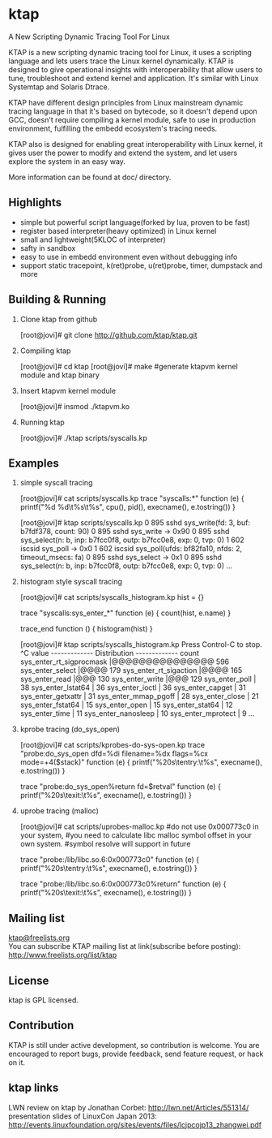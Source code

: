 ktap
====

A New Scripting Dynamic Tracing Tool For Linux

KTAP is a new scripting dynamic tracing tool for Linux,
it uses a scripting language and lets users trace the Linux kernel dynamically.
KTAP is designed to give operational insights with interoperability
that allow users to tune, troubleshoot and extend kernel and application.
It's similar with Linux Systemtap and Solaris Dtrace.

KTAP have different design principles from Linux mainstream dynamic tracing
language in that it's based on bytecode, so it doesn't depend upon GCC,
doesn't require compiling a kernel module, safe to use in production
environment, fulfilling the embedd ecosystem's tracing needs.

KTAP also is designed for enabling great interoperability with Linux kernel,
it gives user the power to modify and extend the system, and let users
explore the system in an easy way.

More information can be found at doc/ directory.


Highlights
----------

- simple but powerful script language(forked by lua, proven to be fast)
- register based interpreter(heavy optimized) in Linux kernel
- small and lightweight(5KLOC of interpreter)
- safty in sandbox
- easy to use in embedd environment even without debugging info
- support static tracepoint, k(ret)probe, u(ret)probe, timer, dumpstack and more

Building & Running
------------------

1) Clone ktap from github  

	[root@jovi]# git clone http://github.com/ktap/ktap.git

2) Compiling ktap  

	[root@jovi]# cd ktap
	[root@jovi]# make       #generate ktapvm kernel module and ktap binary

3) Insert ktapvm kernel module  

	[root@jovi]# insmod ./ktapvm.ko

4) Running ktap  

	[root@jovi]# ./ktap scripts/syscalls.kp


Examples
-------------------------------------

1) simple syscall tracing  

	[root@jovi]# cat scripts/syscalls.kp
	trace "syscalls:*" function (e) {
		printf("%d %d\t%s\t%s", cpu(), pid(), execname(), e.tostring())
	}

	[root@jovi]# ktap scripts/syscalls.kp
	0 895   sshd    sys_write(fd: 3, buf: b7fdf378, count: 90)
	0 895   sshd    sys_write -> 0x90
	0 895   sshd    sys_select(n: b, inp: b7fcc0f8, outp: b7fcc0e8, exp: 0, tvp: 0)
	1 602   iscsid  sys_poll -> 0x0
	1 602   iscsid  sys_poll(ufds: bf82fa10, nfds: 2, timeout_msecs: fa)
	0 895   sshd    sys_select -> 0x1
	0 895   sshd    sys_select(n: b, inp: b7fcc0f8, outp: b7fcc0e8, exp: 0, tvp: 0)
	...

2) histogram style syscall tracing  

	[root@jovi]# cat scripts/syscalls_histogram.kp
	hist = {}

	trace "syscalls:sys_enter_*" function (e) {
		    count(hist, e.name)
	}

	trace_end function () {
		    histogram(hist)
	}

	[root@jovi]# ktap scripts/syscalls_histogram.kp
	Press Control-C to stop.
	^C
                          value ------------- Distribution ------------- count
        sys_enter_rt_sigprocmask |@@@@@@@@@@@@@@@                        596
                sys_enter_select |@@@@                                   179
          sys_enter_rt_sigaction |@@@@                                   165
                  sys_enter_read |@@@                                    130
                 sys_enter_write |@@@                                    129
                  sys_enter_poll |                                       38
               sys_enter_lstat64 |                                       36
                 sys_enter_ioctl |                                       36
                sys_enter_capget |                                       31
              sys_enter_getxattr |                                       31
            sys_enter_mmap_pgoff |                                       28
                 sys_enter_close |                                       21
               sys_enter_fstat64 |                                       15
                  sys_enter_open |                                       15
                sys_enter_stat64 |                                       12
                  sys_enter_time |                                       11
             sys_enter_nanosleep |                                       10
              sys_enter_mprotect |                                       9
			     ...

3) kprobe tracing (do_sys_open)

	[root@jovi]# cat scripts/kprobes-do-sys-open.kp
	trace "probe:do_sys_open dfd=%di filename=%dx flags=%cx mode=+4($stack)" function (e) {
		printf("%20s\tentry:\t%s", execname(), e.tostring())
	}

	trace "probe:do_sys_open%return fd=$retval" function (e) {
		printf("%20s\texit:\t%s", execname(), e.tostring())
	}


4) uprobe tracing (malloc)

	[root@jovi]# cat scripts/uprobes-malloc.kp
	#do not use 0x000773c0 in your system,
	#you need to calculate libc malloc symbol offset in your own system.
	#symbol resolve will support in future

	trace "probe:/lib/libc.so.6:0x000773c0" function (e) {
		printf("%20s\tentry:\t%s", execname(), e.tostring())
	}

	trace "probe:/lib/libc.so.6:0x000773c0%return" function (e) {
		printf("%20s\texit:\t%s", execname(), e.tostring())
	}

Mailing list
------------
ktap@freelists.org  
You can subscribe KTAP mailing list at link(subscribe before posting):
http://www.freelists.org/list/ktap


License
-------
ktap is GPL licensed.  


Contribution
------------
KTAP is still under active development, so contribution is welcome.
You are encouraged to report bugs, provide feedback, send feature request,
or hack on it.


ktap links
----------
LWN review on ktap by Jonathan Corbet: http://lwn.net/Articles/551314/  
presentation slides of LinuxCon Japan 2013: http://events.linuxfoundation.org/sites/events/files/lcjpcojp13_zhangwei.pdf


